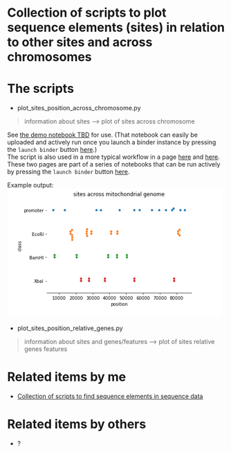 # Collection of scripts to plot sequence elements (sites) in relation to other sites and across chromosomes

# The scripts

* plot_sites_position_across_chromosome.py
> information about sites --> plot of sites across chromosome

See [the demo notebook TBD](????) for use. (That notebook can easily be uploaded and actively run once you launch a binder instance by pressing the `launch binder` button [here](https://github.com/fomightez/cl_sq_demo-binder).)  
The script is also used in a more typical workflow in a page [here](https://nbviewer.jupyter.org/github/fomightez/ptmbr-accompmatz/blob/master/notebooks/PatMatch%20with%20Python%20basics.ipynb) and [here](https://nbviewer.jupyter.org/github/fomightez/ptmbr-accompmatz/blob/master/notebooks/Iterating%20over%20genomes%20with%20PatMatch.ipynb). These two pages are part of a series of notebooks that can be run actively by pressing the `launch binder` button [here](https://github.com/fomightez/patmatch-binder).

Example output:  
![plot_sites_example_plot](plot_sites_example_plot.png)


* plot_sites_position_relative_genes.py
>information about sites and genes/features --> plot of sites relative genes features

# Related items by me

- [Collection of scripts to find sequence elements in sequence data](https://github.com/fomightez/sequencework/tree/master/FindSequence)

# Related items by others

- ?
